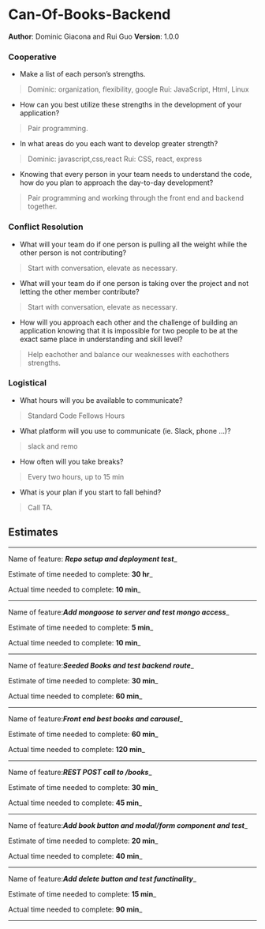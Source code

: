 # Can-Of-Books-Backend

**Author**: Dominic Giacona and Rui Guo
**Version**: 1.0.0

### Cooperative

- Make a list of each person’s strengths.

> Dominic: organization, flexibility, google
> Rui: JavaScript, Html, Linux

- How can you best utilize these strengths in the development of your application?

> Pair programming.

- In what areas do you each want to develop greater strength?

> Dominic: javascript,css,react
> Rui: CSS, react, express

- Knowing that every person in your team needs to understand the code, how do you plan to approach the day-to-day development?

> Pair programming and working through the front end and backend together.

### Conflict Resolution

- What will your team do if one person is pulling all the weight while the other person is not contributing?

> Start with conversation, elevate as necessary.

- What will your team do if one person is taking over the project and not letting the other member contribute?

> Start with conversation, elevate as necessary.

- How will you approach each other and the challenge of building an application knowing that it is impossible for two people to be at the exact same place in understanding and skill level?

> Help eachother and balance our weaknesses with eachothers strengths.

### Logistical

- What hours will you be available to communicate?

> Standard Code Fellows Hours

- What platform will you use to communicate (ie. Slack, phone …)?

> slack and remo

- How often will you take breaks?

> Every two hours, up to 15 min

- What is your plan if you start to fall behind?

> Call TA.

## Estimates

-----

Name of feature: ___Repo setup and deployment test____

Estimate of time needed to complete: __30 hr___

Actual time needed to complete: __10 min___

-----

Name of feature:___Add mongoose to server and test mongo access____

Estimate of time needed to complete: __5 min___

Actual time needed to complete: __10 min___

-----

Name of feature:___Seeded Books and test backend route____

Estimate of time needed to complete: __30 min___

Actual time needed to complete: __60 min___

-----

Name of feature:___Front end best books and carousel____

Estimate of time needed to complete: __60 min___

Actual time needed to complete: __120 min___

-----

Name of feature:___REST POST call to /books____

Estimate of time needed to complete: __30 min___

Actual time needed to complete: __45 min___

-----

Name of feature:___Add book button and modal/form component and test____

Estimate of time needed to complete: __20 min___

Actual time needed to complete: __40 min___

-----

Name of feature:___Add delete button and test functinality____

Estimate of time needed to complete: __15 min___

Actual time needed to complete: __90 min___

-----



